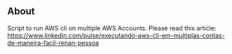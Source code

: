 ## About

Script to run AWS cli on multiple AWS Accounts. Please read this article: https://www.linkedin.com/pulse/executando-aws-cli-em-multiplas-contas-de-maneira-facil-renan-pessoa
